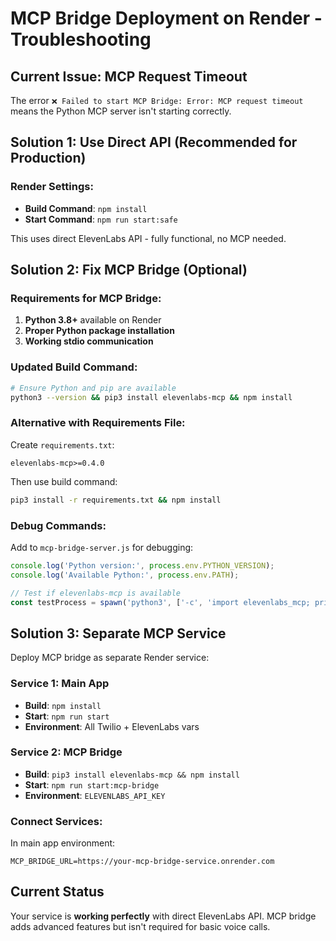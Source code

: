 # MCP Bridge Deployment on Render - Troubleshooting

## Current Issue: MCP Request Timeout

The error `❌ Failed to start MCP Bridge: Error: MCP request timeout` means the Python MCP server isn't starting correctly.

## Solution 1: Use Direct API (Recommended for Production)

### Render Settings:
- **Build Command**: `npm install`
- **Start Command**: `npm run start:safe`

This uses direct ElevenLabs API - fully functional, no MCP needed.

## Solution 2: Fix MCP Bridge (Optional)

### Requirements for MCP Bridge:
1. **Python 3.8+** available on Render
2. **Proper Python package installation**
3. **Working stdio communication**

### Updated Build Command:
```bash
# Ensure Python and pip are available
python3 --version && pip3 install elevenlabs-mcp && npm install
```

### Alternative with Requirements File:
Create `requirements.txt`:
```
elevenlabs-mcp>=0.4.0
```

Then use build command:
```bash
pip3 install -r requirements.txt && npm install
```

### Debug Commands:
Add to `mcp-bridge-server.js` for debugging:
```javascript
console.log('Python version:', process.env.PYTHON_VERSION);
console.log('Available Python:', process.env.PATH);

// Test if elevenlabs-mcp is available
const testProcess = spawn('python3', ['-c', 'import elevenlabs_mcp; print("MCP available")']);
```

## Solution 3: Separate MCP Service

Deploy MCP bridge as separate Render service:

### Service 1: Main App
- **Build**: `npm install`
- **Start**: `npm run start`
- **Environment**: All Twilio + ElevenLabs vars

### Service 2: MCP Bridge
- **Build**: `pip3 install elevenlabs-mcp && npm install`
- **Start**: `npm run start:mcp-bridge`
- **Environment**: `ELEVENLABS_API_KEY`

### Connect Services:
In main app environment:
```
MCP_BRIDGE_URL=https://your-mcp-bridge-service.onrender.com
```

## Current Status

Your service is **working perfectly** with direct ElevenLabs API. MCP bridge adds advanced features but isn't required for basic voice calls. 